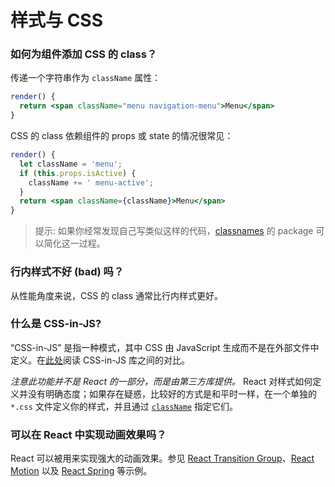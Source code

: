 # 样式与 CSS

### 如何为组件添加 CSS 的 class？

传递一个字符串作为 `className` 属性：

```jsx
render() {
  return <span className="menu navigation-menu">Menu</span>
}
```

CSS 的 class 依赖组件的 props 或 state 的情况很常见：

```jsx
render() {
  let className = 'menu';
  if (this.props.isActive) {
    className += ' menu-active';
  }
  return <span className={className}>Menu</span>
}
```

> 提示: 如果你经常发现自己写类似这样的代码，[classnames](https://www.npmjs.com/package/classnames#usage-with-reactjs) 的 package 可以简化这一过程。
>

### 行内样式不好 (bad) 吗？

从性能角度来说，CSS 的 class 通常比行内样式更好。

### 什么是 CSS-in-JS?

“CSS-in-JS” 是指一种模式，其中 CSS 由 JavaScript 生成而不是在外部文件中定义。在[此处](https://github.com/MicheleBertoli/css-in-js)阅读 CSS-in-JS 库之间的对比。

*注意此功能并不是 React 的一部分，而是由第三方库提供。* React 对样式如何定义并没有明确态度；如果存在疑惑，比较好的方式是和平时一样，在一个单独的 `*.css` 文件定义你的样式，并且通过 [`className`](https://zh-hans.reactjs.org/docs/dom-elements.html#classname) 指定它们。

### 可以在 React 中实现动画效果吗？

React 可以被用来实现强大的动画效果。参见 [React Transition Group](https://reactcommunity.org/react-transition-group/)、[React Motion](https://github.com/chenglou/react-motion) 以及 [React Spring](https://github.com/react-spring/react-spring) 等示例。
